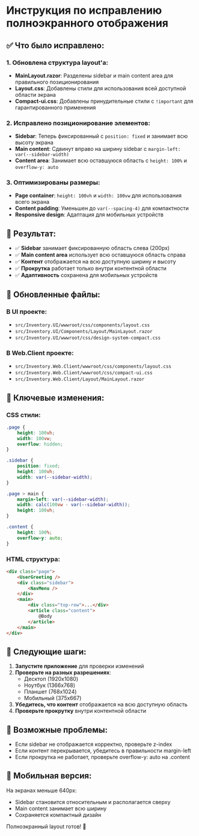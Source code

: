 # Инструкция по исправлению полноэкранного отображения

## ✅ Что было исправлено:

### 1. **Обновлена структура layout'а**:
- **MainLayout.razor**: Разделены sidebar и main content area для правильного позиционирования
- **Layout.css**: Добавлены стили для использования всей доступной области экрана
- **Compact-ui.css**: Добавлены принудительные стили с `!important` для гарантированного применения

### 2. **Исправлено позиционирование элементов**:
- **Sidebar**: Теперь фиксированный с `position: fixed` и занимает всю высоту экрана
- **Main content**: Сдвинут вправо на ширину sidebar с `margin-left: var(--sidebar-width)`
- **Content area**: Занимает всю оставшуюся область с `height: 100%` и `overflow-y: auto`

### 3. **Оптимизированы размеры**:
- **Page container**: `height: 100vh` и `width: 100vw` для использования всего экрана
- **Content padding**: Уменьшен до `var(--spacing-4)` для компактности
- **Responsive design**: Адаптация для мобильных устройств

## 🎯 Результат:

- ✅ **Sidebar** занимает фиксированную область слева (200px)
- ✅ **Main content area** использует всю оставшуюся область справа
- ✅ **Контент** отображается на всю доступную ширину и высоту
- ✅ **Прокрутка** работает только внутри контентной области
- ✅ **Адаптивность** сохранена для мобильных устройств

## 📁 Обновленные файлы:

### В UI проекте:
- `src/Inventory.UI/wwwroot/css/components/layout.css`
- `src/Inventory.UI/Components/Layout/MainLayout.razor`
- `src/Inventory.UI/wwwroot/css/design-system-compact.css`

### В Web.Client проекте:
- `src/Inventory.Web.Client/wwwroot/css/components/layout.css`
- `src/Inventory.Web.Client/wwwroot/css/compact-ui.css`
- `src/Inventory.Web.Client/Layout/MainLayout.razor`

## 🔧 Ключевые изменения:

### CSS стили:
```css
.page {
    height: 100vh;
    width: 100vw;
    overflow: hidden;
}

.sidebar {
    position: fixed;
    height: 100vh;
    width: var(--sidebar-width);
}

.page > main {
    margin-left: var(--sidebar-width);
    width: calc(100vw - var(--sidebar-width));
    height: 100vh;
}

.content {
    height: 100%;
    overflow-y: auto;
}
```

### HTML структура:
```html
<div class="page">
    <UserGreeting />
    <div class="sidebar">
        <NavMenu />
    </div>
    <main>
        <div class="top-row">...</div>
        <article class="content">
            @Body
        </article>
    </main>
</div>
```

## 🚀 Следующие шаги:

1. **Запустите приложение** для проверки изменений
2. **Проверьте на разных разрешениях**:
   - Десктоп (1920x1080)
   - Ноутбук (1366x768)
   - Планшет (768x1024)
   - Мобильный (375x667)
3. **Убедитесь, что контент** отображается на всю доступную область
4. **Проверьте прокрутку** внутри контентной области

## 🐛 Возможные проблемы:

- Если sidebar не отображается корректно, проверьте z-index
- Если контент перекрывается, убедитесь в правильности margin-left
- Если прокрутка не работает, проверьте overflow-y: auto на .content

## 📱 Мобильная версия:

На экранах меньше 640px:
- Sidebar становится относительным и располагается сверху
- Main content занимает всю ширину
- Сохраняется компактный дизайн

Полноэкранный layout готов! 🎉
